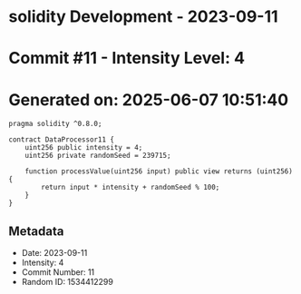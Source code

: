 ﻿# solidity Development - 2023-09-11
# Commit #11 - Intensity Level: 4
# Generated on: 2025-06-07 10:51:40
```solidity
pragma solidity ^0.8.0;

contract DataProcessor11 {
    uint256 public intensity = 4;
    uint256 private randomSeed = 239715;

    function processValue(uint256 input) public view returns (uint256) {
        return input * intensity + randomSeed % 100;
    }
}
```
## Metadata
- Date: 2023-09-11
- Intensity: 4
- Commit Number: 11
- Random ID: 1534412299

